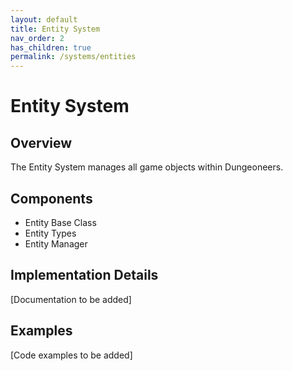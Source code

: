 ```yaml
---
layout: default
title: Entity System
nav_order: 2
has_children: true
permalink: /systems/entities
---
```


# Entity System

## Overview
The Entity System manages all game objects within Dungeoneers.

## Components
- Entity Base Class
- Entity Types
- Entity Manager

## Implementation Details
[Documentation to be added]

## Examples
[Code examples to be added]